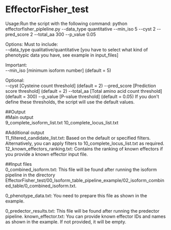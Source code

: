 # EffectorFisher_test

Usage:Run the script with the following command:
python effectorfisher_pipleline.py --data_type quantitative --min_iso 5 --cyst 2 --pred_score 2 --total_aa 300 --p_value 0.05

Options:
Must to include:<br>
--data_type qualitative/quantitative [you have to select what kind of phenotypic data you have, see example in input_files]

Important:<br>
--min_iso [minimum isoform number] (default = 5)

Optional:<br>
--cyst [Cysteine count threshold] (default = 2)
--pred_score [Prediction score threshold] (default = 2)
--total_aa [Total amino acid count threshold] (default = 300)
--p_value [P-value threshold] (default = 0.05)
If you don't define these thresholds, the script will use the default values.

##Output<br>
#Main output<br>
9_complete_isoform_list.txt
10_complete_locus_list.txt

#Additional output<br>
11_filtered_candidate_list.txt: Based on the default or specified filters. Alternatively, you can apply filters to 10_complete_locus_list.txt as required.
12_known_effectors_ranking.txt: Contains the ranking of known effectors if you provide a known effector input file.

##Input files<br>
0_combined_isoform.txt: This file will be found after running the isoform pipeline in the directory EffectorFisher_test/00_Isoform_table_pipeline_example/02_isoform_combined_table/0_combined_isoform.txt.

0_phenotype_data.txt: You need to prepare this file as shown in the example.

0_predector_results.txt: This file will be found after running the predector pipeline.
known_effector.txt: You can provide known effector IDs and names as shown in the example. If not provided, it will be empty.
